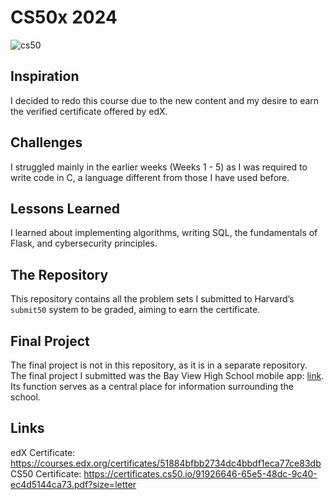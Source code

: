 # CS50x 2024

![cs50](https://github.com/user-attachments/assets/b37bc941-0555-4335-950f-1921179c543a)

## Inspiration

I decided to redo this course due to the new content and my desire to earn the verified certificate offered by edX.

## Challenges

I struggled mainly in the earlier weeks (Weeks 1 - 5) as I was required to write code in C, a language different from those I have used before.

## Lessons Learned

I learned about implementing algorithms, writing SQL, the fundamentals of Flask, and cybersecurity principles.

## The Repository

This repository contains all the problem sets I submitted to Harvard’s `submit50` system to be graded, aiming to earn the certificate.

## Final Project

The final project is not in this repository, as it is in a separate repository. The final project I submitted was the Bay View High School mobile app: [link](https://github.com/soodaayush/BVHApp). Its function serves as a central place for information surrounding the school.

## Links

edX Certificate: https://courses.edx.org/certificates/51884bfbb2734dc4bbdf1eca77ce83db
CS50 Certificate: https://certificates.cs50.io/91926646-65e5-48dc-9c40-ec4d5144ca73.pdf?size=letter
